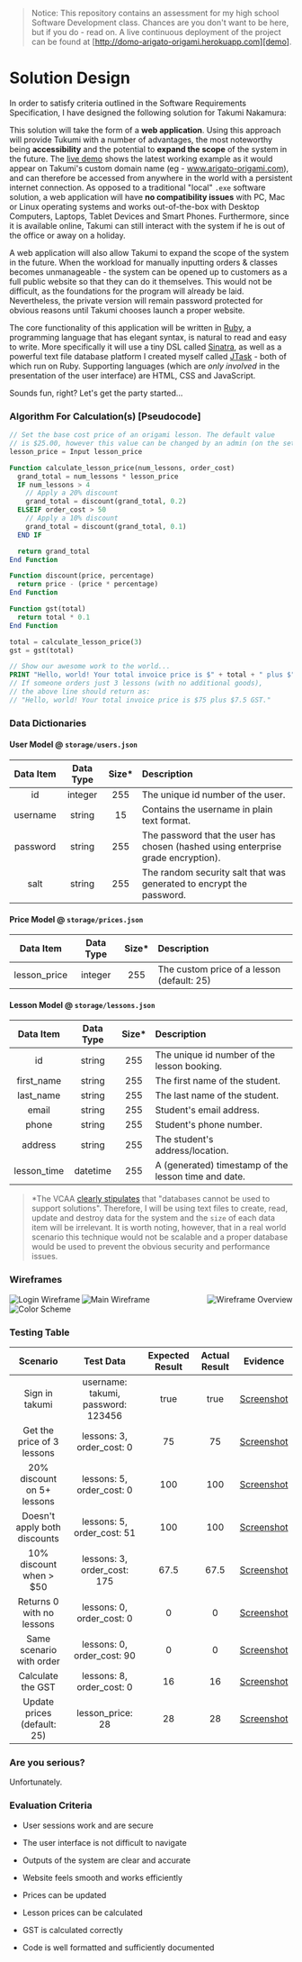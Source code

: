 > Notice: This repository contains an assessment for my high school Software Development class. Chances are you don't want to be here, but if you do - read on. A live continuous deployment of the project can be found at [http://domo-arigato-origami.herokuapp.com][demo].

# Solution Design

In order to satisfy criteria outlined in the Software Requirements Specification, I have designed the following solution for Takumi Nakamura:

This solution will take the form of a **web application**. Using this approach will provide Tukumi with a number of advantages, the most noteworthy being **accessibility** and the potential to **expand the scope** of the system in the future. The [live demo][demo] shows the latest working example as it would appear on Takumi's custom domain name (eg - www.arigato-origami.com), and can therefore be accessed from anywhere in the world with a persistent internet connection. As opposed to a traditional "local" `.exe` software solution, a web application will have **no compatibility issues** with PC, Mac or Linux operating systems and works out-of-the-box with Desktop Computers, Laptops, Tablet Devices and Smart Phones. Furthermore, since it is available online, Takumi can still interact with the system if he is out of the office or away on a holiday.

A web application will also allow Takumi to expand the scope of the system in the future. When the workload for manually inputting orders & classes becomes unmanageable - the system can be opened up to customers as a full public website so that they can do it themselves. This would not be difficult, as the foundations for the program will already be laid. Nevertheless, the private version will remain password protected for obvious reasons until Takumi chooses launch a proper website.

The core functionality of this application will be written in [Ruby][ruby_lang], a programming language that has elegant syntax, is natural to read and easy to write. More specifically it will use a tiny DSL called [Sinatra][sinatra_rb], as well as a powerful text file database platform I created myself called [JTask][jtask] - both of which run on Ruby. Supporting languages (which are *only involved* in the presentation of the user interface) are HTML, CSS and JavaScript.

Sounds fun, right? Let's get the party started...

### Algorithm For Calculation(s) [Pseudocode]

```php
// Set the base cost price of an origami lesson. The default value
// is $25.00, however this value can be changed by an admin (on the settings page).
lesson_price = Input lesson_price

Function calculate_lesson_price(num_lessons, order_cost)
  grand_total = num_lessons * lesson_price
  IF num_lessons > 4
    // Apply a 20% discount
    grand_total = discount(grand_total, 0.2)
  ELSEIF order_cost > 50
    // Apply a 10% discount
    grand_total = discount(grand_total, 0.1)
  END IF

  return grand_total
End Function

Function discount(price, percentage)
  return price - (price * percentage)
End Function

Function gst(total)
  return total * 0.1
End Function

total = calculate_lesson_price(3)
gst = gst(total)

// Show our awesome work to the world...
PRINT "Hello, world! Your total invoice price is $" + total + " plus $" + (total * 0.1) + " GST."
// If someone orders just 3 lessons (with no additional goods),
// the above line should return as:
// "Hello, world! Your total invoice price is $75 plus $7.5 GST."
```

### Data Dictionaries

#### User Model @ `storage/users.json`

| Data Item     | Data Type     | Size* | Description                                                                       |
|:-------------:|:-------------:|:-----:|:----------------------------------------------------------------------------------|
| id            | integer       | 255   | The unique id number of the user.                                                 |
| username      | string        | 15    | Contains the username in plain text format.                                       |
| password      | string        | 255   | The password that the user has chosen (hashed using enterprise grade encryption). |
| salt          | string        | 255   | The random security salt that was generated to encrypt the password.              |

#### Price Model @ `storage/prices.json`

| Data Item     | Data Type     | Size* | Description                                                                       |
|:-------------:|:-------------:|:-----:|:----------------------------------------------------------------------------------|
| lesson_price  | integer       | 255   | The custom price of a lesson (default: 25) |

#### Lesson Model @ `storage/lessons.json`

| Data Item     | Data Type     | Size* | Description                                                                       |
|:-------------:|:-------------:|:-----:|:----------------------------------------------------------------------------------|
| id            | string        | 255   | The unique id number of the lesson booking. |
| first_name    | string        | 255   | The first name of the student. |
| last_name     | string        | 255   | The last name of the student. |
| email         | string        | 255   | Student's email address. |
| phone         | string        | 255   | Student's phone number. |
| address       | string        | 255   | The student's address/location. |
| lesson_time   | datetime      | 255   | A (generated) timestamp of the lesson time and date. |

> *The VCAA [clearly stipulates][vcaa] that "databases cannot be used to support solutions". Therefore, I will be using text files to create, read, update and destroy data for the system and the `size` of each data item will be irrelevant. It is worth noting, however, that in a real world scenario this technique would not be scalable and a proper database would be used to prevent the obvious security and performance issues.

### Wireframes

<img src="http://imgkk.com/i/7p16.png" align="left" alt="Login Wireframe">
<img src="http://imgkk.com/i/zhij.png" align="right" alt="Wireframe Overview">
<p></p><p></p>
<img src="http://imgkk.com/i/jgho.png" alt="Main Wireframe">
<img src="http://imgkk.com/i/6c9w.png" alt="Color Scheme">

### Testing Table

| Scenario                       | Test Data                                 | Expected Result | Actual Result   | Evidence             |
|:------------------------------:|:-----------------------------------------:|:---------------:|:---------------:|:--------------------:|
| Sign in takumi                 | username: takumi, password: 123456        | true            | true            | [Screenshot][test-8] |
| Get the price of 3 lessons     | lessons: 3, order_cost: 0                 | 75              | 75              | [Screenshot][test-1] |
| 20% discount on 5+ lessons     | lessons: 5, order_cost: 0                 | 100             | 100             | [Screenshot][test-2] |
| Doesn't apply both discounts   | lessons: 5, order_cost: 51                | 100             | 100             | [Screenshot][test-3] |
| 10% discount when > $50        | lessons: 3, order_cost: 175               | 67.5            | 67.5            | [Screenshot][test-4] |
| Returns 0 with no lessons      | lessons: 0, order_cost: 0                 | 0               | 0               | [Screenshot][test-5] |
| Same scenario with order       | lessons: 0, order_cost: 90                | 0               | 0               | [Screenshot][test-6] |
| Calculate the GST              | lessons: 8, order_cost: 0                 | 16              | 16              | [Screenshot][test-7] |
| Update prices (default: 25)    | lesson_price: 28                          | 28              | 28              | [Screenshot][test-9] |

### Are you serious?

Unfortunately.

### Evaluation Criteria

- User sessions work and are secure
- The user interface is not difficult to navigate
- Outputs of the system are clear and accurate
- Website feels smooth and works efficiently
- Prices can be updated
- Lesson prices can be calculated
- GST is calculated correctly
- Code is well formatted and sufficiently documented


  [demo]: http://domo-arigato-origami.herokuapp.com
  [ruby_lang]: https://www.ruby-lang.org
  [sinatra_rb]: http://www.sinatrarb.com/
  [jtask]: https://github.com/adammcarthur/jtask
  [vcaa]: http://www.vcaa.vic.edu.au/Pages/correspondence/bulletins/2010/June/vce_study.aspx#4

  [test-1]: http://imgkk.com/i/1n7y.png
  [test-2]: http://imgkk.com/i/eyqb.png
  [test-3]: http://imgkk.com/i/611k.png
  [test-4]: http://imgkk.com/i/5j2o.png
  [test-5]: http://imgkk.com/i/6e1s.png
  [test-6]: http://imgkk.com/i/imix.png
  [test-7]: http://imgkk.com/i/fbgj.png
  [test-8]: http://imgkk.com/i/l0_v.png
  [test-9]: http://imgkk.com/i/yroj.png
